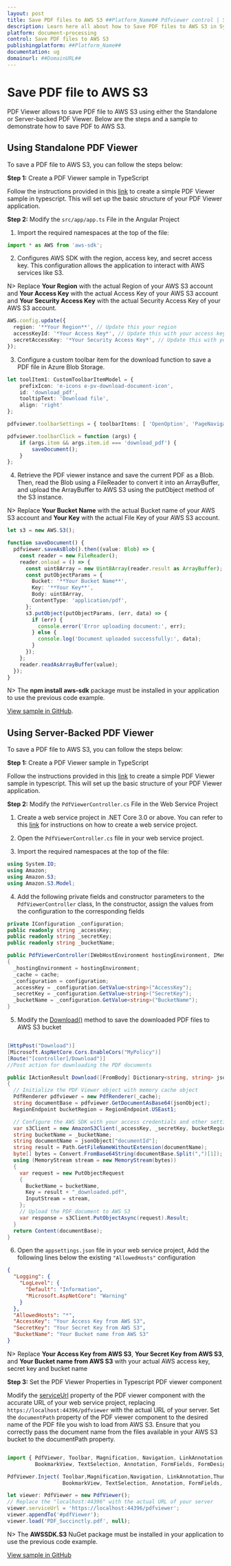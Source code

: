 ```yaml
---
layout: post
title: Save PDF files to AWS S3 ##Platform_Name## Pdfviewer control | Syncfusion
description: Learn here all about how to Save PDF files to AWS S3 in Syncfusion ##Platform_Name## Pdfviewer control of Syncfusion Essential JS 2 and more.
platform: document-processing
control: Save PDF files to AWS S3
publishingplatform: ##Platform_Name##
documentation: ug
domainurl: ##DomainURL##
---
```


# Save PDF file to AWS S3

PDF Viewer allows to save PDF file to AWS S3 using either the Standalone or Server-backed PDF Viewer. Below are the steps and a sample to demonstrate how to save PDF to AWS S3.

## Using Standalone PDF Viewer

To save a PDF file to AWS S3, you can follow the steps below:

**Step 1:** Create a PDF Viewer sample in TypeScript

Follow the instructions provided in this [link](https://help.syncfusion.com/document-processing/pdf/pdf-viewer/javascript-es6/getting-started) to create a simple PDF Viewer sample in typescript. This will set up the basic structure of your PDF Viewer application.

**Step 2:** Modify the `src/app/app.ts` File in the Angular Project

1. Import the required namespaces at the top of the file:

```typescript
import * as AWS from 'aws-sdk';
```

2. Configures AWS SDK with the region, access key, and secret access key. This configuration allows the application to interact with AWS services like S3.

N> Replace **Your Region** with the actual Region of your AWS S3 account and **Your Access Key** with the actual Access Key of your AWS S3 account and **Your Security Access Key** with the actual Security Access Key of your AWS S3 account.

```typescript
AWS.config.update({
  region: '**Your Region**', // Update this your region
  accessKeyId: '*Your Access Key*', // Update this with your access key id
  secretAccessKey: '*Your Security Access Key*', // Update this with your secret access key
});
```

3. Configure a custom toolbar item for the download function to save a PDF file in Azure Blob Storage.

```typescript
let toolItem1: CustomToolbarItemModel = {
    prefixIcon: 'e-icons e-pv-download-document-icon',
    id: 'download_pdf',
    tooltipText: 'Download file',
    align: 'right'
};

pdfviewer.toolbarSettings = { toolbarItems: [ 'OpenOption', 'PageNavigationTool', 'MagnificationTool', 'PanTool', 'SelectionTool', 'SearchOption', 'PrintOption', toolItem1, 'UndoRedoTool', 'AnnotationEditTool', 'FormDesignerEditTool', 'CommentTool', 'SubmitForm']}

pdfviewer.toolbarClick = function (args) {
    if (args.item && args.item.id === 'download_pdf') {
        saveDocument();
    }
};
```

4. Retrieve the PDF viewer instance and save the current PDF as a Blob. Then, read the Blob using a FileReader to convert it into an ArrayBuffer, and upload the ArrayBuffer to AWS S3 using the putObject method of the S3 instance.

N> Replace **Your Bucket Name** with the actual Bucket name of your AWS S3 account and **Your Key** with the actual File Key of your AWS S3 account.

```typescript
let s3 = new AWS.S3();

function saveDocument() {
  pdfviewer.saveAsBlob().then((value: Blob) => {
    const reader = new FileReader();
    reader.onload = () => {
      const uint8Array = new Uint8Array(reader.result as ArrayBuffer);
      const putObjectParams = {
        Bucket: '**Your Bucket Name**',
        Key: '**Your Key**',
        Body: uint8Array,
        ContentType: 'application/pdf',
      };
      s3.putObject(putObjectParams, (err, data) => {
        if (err) {
          console.error('Error uploading document:', err);
        } else {
          console.log('Document uploaded successfully:', data);
        }
      });
    };
    reader.readAsArrayBuffer(value);
  });
}
```

N> The **npm install aws-sdk** package must be installed in your application to use the previous code example.

[View sample in GitHub](https://github.com/SyncfusionExamples/open-save-pdf-documents-in-aws-s3/tree/master/Open%20and%20Save%20PDF%20in%20AWS%20S3%20using%20Standalone).

## Using Server-Backed PDF Viewer

To save a PDF file to AWS S3, you can follow the steps below:

**Step 1:** Create a PDF Viewer sample in TypeScript

Follow the instructions provided in this [link](https://help.syncfusion.com/document-processing/pdf/pdf-viewer/javascript-es6/getting-started) to create a simple PDF Viewer sample in typescript. This will set up the basic structure of your PDF Viewer application.

**Step 2:** Modify the `PdfViewerController.cs` File in the Web Service Project

1. Create a web service project in .NET Core 3.0 or above. You can refer to this [link](https://www.syncfusion.com/kb/11063/how-to-create-pdf-viewer-web-service-in-net-core-3-0-and-above) for instructions on how to create a web service project.

2. Open the `PdfViewerController.cs` file in your web service project.

3. Import the required namespaces at the top of the file:

```csharp
using System.IO;
using Amazon;
using Amazon.S3;
using Amazon.S3.Model;
```

4. Add the following private fields and constructor parameters to the `PdfViewerController` class, In the constructor, assign the values from the configuration to the corresponding fields

```csharp
private IConfiguration _configuration;
public readonly string _accessKey;
public readonly string _secretKey;
public readonly string _bucketName;

public PdfViewerController(IWebHostEnvironment hostingEnvironment, IMemoryCache cache, IConfiguration configuration)
{
  _hostingEnvironment = hostingEnvironment;
  _cache = cache;
  _configuration = configuration;
  _accessKey = _configuration.GetValue<string>("AccessKey");
  _secretKey = _configuration.GetValue<string>("SecretKey");
  _bucketName = _configuration.GetValue<string>("BucketName");
}
```

5. Modify the [Download()](https://ej2.syncfusion.com/documentation/api/pdfviewer/#download) method to save the downloaded PDF files to AWS S3 bucket

```csharp

[HttpPost("Download")]
[Microsoft.AspNetCore.Cors.EnableCors("MyPolicy")]
[Route("[controller]/Download")]
//Post action for downloading the PDF documents

public IActionResult Download([FromBody] Dictionary<string, string> jsonObject)
{
  // Initialize the PDF Viewer object with memory cache object
  PdfRenderer pdfviewer = new PdfRenderer(_cache);
  string documentBase = pdfviewer.GetDocumentAsBase64(jsonObject);
  RegionEndpoint bucketRegion = RegionEndpoint.USEast1;

  // Configure the AWS SDK with your access credentials and other settings
  var s3Client = new AmazonS3Client(_accessKey, _secretKey, bucketRegion);
  string bucketName = _bucketName;
  string documentName = jsonObject["documentId"];
  string result = Path.GetFileNameWithoutExtension(documentName);
  byte[] bytes = Convert.FromBase64String(documentBase.Split(",")[1]);
  using (MemoryStream stream = new MemoryStream(bytes))
  {
    var request = new PutObjectRequest
    {
      BucketName = bucketName,
      Key = result + "_downloaded.pdf",
      InputStream = stream,
    };
    // Upload the PDF document to AWS S3
    var response = s3Client.PutObjectAsync(request).Result;
  }
  return Content(documentBase);
}
```

6. Open the `appsettings.json` file in your web service project, Add the following lines below the existing `"AllowedHosts"` configuration

```json
{
  "Logging": {
    "LogLevel": {
      "Default": "Information",
      "Microsoft.AspNetCore": "Warning"
    }
  },
  "AllowedHosts": "*",
  "AccessKey": "Your Access Key from AWS S3",
  "SecretKey": "Your Secret Key from AWS S3",
  "BucketName": "Your Bucket name from AWS S3"
}
```

N> Replace **Your Access Key from AWS S3**, **Your Secret Key from AWS S3**, and **Your Bucket name from AWS S3** with your actual AWS access key, secret key and bucket name

**Step 3:**  Set the PDF Viewer Properties in Typescript PDF viewer component

Modify the [serviceUrl](https://ej2.syncfusion.com/documentation/api/pdfviewer/#serviceurl) property of the PDF viewer component with the accurate URL of your web service project, replacing `https://localhost:44396/pdfviewer` with the actual URL of your server. Set the `documentPath` property of the PDF viewer component to the desired name of the PDF file you wish to load from AWS S3. Ensure that you correctly pass the document name from the files available in your AWS S3 bucket to the documentPath property.

```typescript

import { PdfViewer, Toolbar, Magnification, Navigation, LinkAnnotation,ThumbnailView,
         BookmarkView, TextSelection, Annotation, FormFields, FormDesigner} from '@syncfusion/ej2-pdfviewer';

PdfViewer.Inject( Toolbar,Magnification,Navigation, LinkAnnotation,ThumbnailView,
                  BookmarkView, TextSelection, Annotation, FormFields, FormDesigner);

let viewer: PdfViewer = new PdfViewer();
// Replace the "localhost:44396" with the actual URL of your server
viewer.serviceUrl = 'https://localhost:44396/pdfviewer';
viewer.appendTo('#pdfViewer');
viewer.load('PDF_Succinctly.pdf', null);

```

N> The **AWSSDK.S3** NuGet package must be installed in your application to use the previous code example.

[View sample in GitHub](https://github.com/SyncfusionExamples/open-save-pdf-documents-in-aws-s3/tree/master/Open%20and%20Save%20PDF%20in%20AWS%20S3%20using%20Server-Backend)